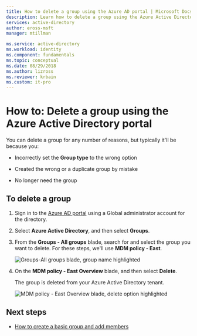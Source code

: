 ```yaml
---
title: How to delete a group using the Azure AD portal | Microsoft Docs
description: Learn how to delete a group using the Azure Active Directory portal.
services: active-directory
author: eross-msft
manager: mtillman

ms.service: active-directory
ms.workload: identity
ms.component: fundamentals
ms.topic: conceptual
ms.date: 08/29/2018
ms.author: lizross
ms.reviewer: krbain
ms.custom: it-pro                         
---
```


# How to: Delete a group using the Azure Active Directory portal
You can delete a group for any number of reasons, but typically it'll be because you:

- Incorrectly set the **Group type** to the wrong option

- Created the wrong or a duplicate group by mistake 

- No longer need the group

## To delete a group
1. Sign in to the [Azure AD portal](https://portal.azure.com) using a Global administrator account for the directory.

2. Select **Azure Active Directory**, and then select **Groups**.

3. From the **Groups - All groups** blade, search for and select the group you want to delete. For these steps, we'll use **MDM policy - East**.

    ![Groups-All groups blade, group name highlighted](media/active-directory-groups-delete-group/group-all-groups-screen.png)

4. On the **MDM policy - East Overview** blade, and then select **Delete**.

    The group is deleted from your Azure Active Directory tenant.

    ![MDM policy - East Overview blade, delete option highlighted](media/active-directory-groups-delete-group/group-overview-blade.png)

## Next steps

- [How to create a basic group and add members](active-directory-groups-create-azure-portal.md)
